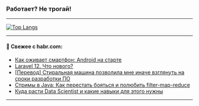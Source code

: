 ### Работает? Не трогай!

---
<!--
#### 🛠️ Technical stack:

![Java](https://img.shields.io/badge/Java-informational?logo=Oracle&style=flat&logoColor=white&color=FF4500)
![Kotlin](https://img.shields.io/badge/Kotlin-informational?logo=Kotlin&style=flat&logoColor=white&color=774D97)
![TS](https://img.shields.io/badge/TypeScript-informational?logo=typeScript&style=flat&logoColor=black&color=017acc)
![Python](https://img.shields.io/badge/Python-informational?logo=Python&style=flat&logoColor=black&color=ffdd54) <br>
![Spring](https://img.shields.io/badge/Spring-informational?logo=Spring&style=flat&logoColor=white&color=6DB33F) 
![SpringBoot](https://img.shields.io/badge/SpringBoot-informational?logo=SpringBoot&style=flat&logoColor=white&color=6DB33F)
![Nest](https://img.shields.io/badge/NestJS-informational?logo=NestJS&style=flat&logoColor=white&color=E0234E) 
![NodeJS](https://img.shields.io/badge/NodeJS-informational?logo=node.js&style=flat&logoColor=white&color=70A760)<br>
![PostgreSQL](https://img.shields.io/badge/PostgreSQL-informational?logo=PostgreSQL&style=flat&logoColor=white&color=DAA520)
![MongoDB](https://img.shields.io/badge/MongoDB-informational?logo=MongoDB&style=flat&logoColor=white&color=870000)
![Apache](https://img.shields.io/badge/Apache-informational?logo=apache&style=flat&logoColor=white&color=f74e28)

___ 
-->

<!--- #### 🛠️ : --->

[![Top Langs](https://github-readme-stats-82jvfl3w3-advtsettinggmailcoms-projects.vercel.app/api/top-langs/?username=zloylis&langs_count=10&hide_title=true&title_color=e6edf3&size_weight=0.5&count_weight=0.5&layout=compact&hide_progress=true&hide_border=true&theme=dracula)](https://github.com/zloylis)

<!---


####  :octocat:&nbsp;&nbsp; Статистика:

![GitHub stats](https://github-readme-stats-u2qms2cxw-advtsettinggmailcoms-projects.vercel.app/api?username=zloylis&show_icons=true&hide_border=true&theme=dracula&title_color=e6edf3&include_all_commits=true&count_private=true&hide_rank=false&hide_title=true&rank_icon=github)
-->
---

#### 💬 Свежее с habr.com:

<!-- BLOG-POST-LIST:START -->
- [Как оживает смартфон: Android на старте](https://habr.com/ru/companies/surfstudio/articles/885348/?utm_source=habrahabr&utm_medium=rss&utm_campaign=885348)
- [Laravel 12. Что нового?](https://habr.com/ru/articles/885338/?utm_source=habrahabr&utm_medium=rss&utm_campaign=885338)
- [[Перевод] Стиральная машина позволила мне иначе взглянуть на сроки разработки ПО](https://habr.com/ru/companies/ruvds/articles/885258/?utm_source=habrahabr&utm_medium=rss&utm_campaign=885258)
- [Стримы в Java: Как перестать бояться и полюбить filter-map-reduce](https://habr.com/ru/articles/885298/?utm_source=habrahabr&utm_medium=rss&utm_campaign=885298)
- [Куда расти Data Scientist и какие навыки для этого нужны](https://habr.com/ru/companies/ru_mts/articles/885082/?utm_source=habrahabr&utm_medium=rss&utm_campaign=885082)
<!-- BLOG-POST-LIST:END -->

---
